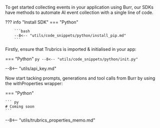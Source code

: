 To get started collecting events in your application using Burr, our SDKs have methods to automate AI event collection with a single line of code.

??? info "Install SDK"
    === "Python"

        ```bash
        --8<-- "utils/code_snippets/python/install_pip.md"
        ```

Firstly, ensure that Trubrics is imported & initialised in your app:

=== "Python"
    ``` py
    --8<-- "utils/code_snippets/python/init.py"
    ```

--8<-- "utils/api_key.md"

Now start tacking prompts, generations and tool calls from Burr by using the withProperties wrapper:

=== "Python"

    ``` py
    # Coming soon
    ```

--8<-- "utils/trubrics_properties_memo.md"